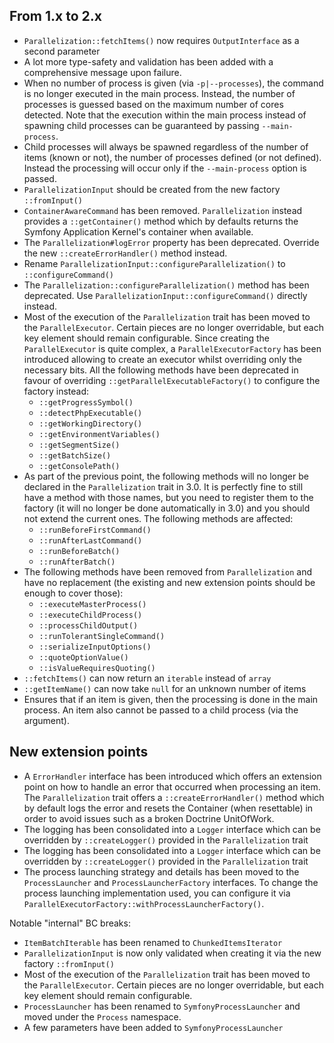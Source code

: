 ## From 1.x to 2.x

- `Parallelization::fetchItems()` now requires `OutputInterface` as a second parameter
- A lot more type-safety and validation has been added with a comprehensive
  message upon failure.
- When no number of process is given (via `-p|--processes`), the command is no
  longer executed in the main process. Instead, the number of processes is guessed
  based on the maximum number of cores detected. Note that the execution within
  the main process instead of spawning child processes can be guaranteed by
  passing `--main-process`.
- Child processes will always be spawned regardless of the number of items
  (known or not), the number of processes defined (or not defined). Instead
  the processing will occur only if the `--main-process` option is passed. 
- `ParallelizationInput` should be created from the new factory `::fromInput()`
- `ContainerAwareCommand` has been removed. `Parallelization` instead provides a
  `::getContainer()` method which by defaults returns the Symfony Application
  Kernel's container when available.
- The `Parallelization#logError` property has been deprecated. Override the new
  `::createErrorHandler()` method instead.
- Rename `ParallelizationInput::configureParallelization()` to `::configureCommand()`
- The `Parallelization::configureParallelization()` method has been deprecated.
  Use `ParallelizationInput::configureCommand()` directly instead.
- Most of the execution of the `Parallelization` trait has been moved to the
  `ParallelExecutor`. Certain pieces are no longer overridable, but each key
  element should remain configurable. Since creating the `ParallelExecutor` is
  quite complex, a `ParallelExecutorFactory` has been introduced allowing to
  create an executor whilst overriding only the necessary bits. All the following
  methods have been deprecated in favour of overriding `::getParallelExecutableFactory()`
  to configure the factory instead:
    - `::getProgressSymbol()`
    - `::detectPhpExecutable()`
    - `::getWorkingDirectory()`
    - `::getEnvironmentVariables()`
    - `::getSegmentSize()`
    - `::getBatchSize()`
    - `::getConsolePath()`
- As part of the previous point, the following methods will no longer be declared
  in the `Parallelization` trait in 3.0. It is perfectly fine to still have a
  method with those names, but you need to register them to the factory (it will
  no longer be done automatically in 3.0) and you should not extend the current
  ones. The following methods are affected:
    - `::runBeforeFirstCommand()`
    - `::runAfterLastCommand()`
    - `::runBeforeBatch()`
    - `::runAfterBatch()`
- The following methods have been removed from `Parallelization` and have no
  replacement (the existing and new extension points should be enough to cover
  those): 
   - `::executeMasterProcess()`
   - `::executeChildProcess()`
   - `::processChildOutput()`
   - `::runTolerantSingleCommand()`
   - `::serializeInputOptions()`
   - `::quoteOptionValue()`
   - `::isValueRequiresQuoting()`
- `::fetchItems()` can now return an `iterable` instead of `array`
- `::getItemName()` can now take `null` for an unknown number of items
- Ensures that if an item is given, then the processing is done in the main
  process. An item also cannot be passed to a child process (via the argument).


## New extension points

- A `ErrorHandler` interface has been introduced which offers an extension point
  on how to handle an error that occurred when processing an item. The
  `Parallelization` trait offers a `::createErrorHandler()` method which by default
  logs the error and resets the Container (when resettable) in order to avoid
  issues such as a broken Doctrine UnitOfWork.
- The logging has been consolidated into a `Logger` interface which can be
  overridden by `::createLogger()` provided in the `Parallelization` trait
- The logging has been consolidated into a `Logger` interface which can be
  overridden by `::createLogger()` provided in the `Parallelization` trait
- The process launching strategy and details has been moved to the `ProcessLauncher`
  and `ProcessLauncherFactory` interfaces. To change the process launching
  implementation used, you can configure it via `ParallelExecutorFactory::withProcessLauncherFactory()`.

Notable "internal" BC breaks:

- `ItemBatchIterable` has been renamed to `ChunkedItemsIterator`
- `ParallelizationInput` is now only validated when creating it via the new
  factory `::fromInput()`
- Most of the execution of the `Parallelization` trait has been moved to the
  `ParallelExecutor`. Certain pieces are no longer overridable, but each key
  element should remain configurable.
- `ProcessLauncher` has been renamed to `SymfonyProcessLauncher` and moved under
  the `Process` namespace.
- A few parameters have been added to `SymfonyProcessLauncher`
